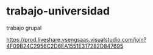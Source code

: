 # trabajo-universidad
trabajo grupal


https://prod.liveshare.vsengsaas.visualstudio.com/join?4F09B24C2956C2D6EA1551E317282D847695
